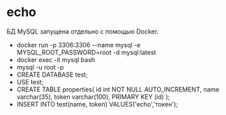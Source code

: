# echo

БД MySQL запущена отдельно с помощью Docker.

- docker run -p 3306:3306 --name mysql -e MYSQL_ROOT_PASSWORD=root -d mysql:latest
- docker exec -it mysql bash
- mysql -u root -p
- CREATE DATABASE test;
- USE test;
- CREATE TABLE properties(
    id int NOT NULL AUTO_INCREMENT,
    name varchar(35),
    token varchar(100),
    PRIMARY KEY (id)
    );
- INSERT INTO test(name, token) VALUES('echo','токен');
